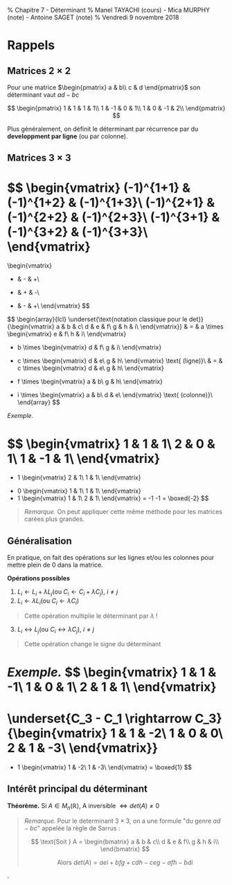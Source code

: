 % Chapitre 7 - Déterminant
% Manel TAYACHI (cours) - Mica MURPHY (note) - Antoine SAGET (note)
% Vendredi 9 novembre 2018

# Rappels

## Matrices $2 \times 2$

Pour une matrice $\begin{pmatrix}
a & b\\
c & d
\end{pmatrix}$ son déterminant vaut $ad - bc$

$$
\begin{pmatrix}
  1 & 1 & 1 & 1\\
  1 & -1 & 0 & 1\\
  1 & 0 & -1 & 2\\
\end{pmatrix}
$$

Plus généralement, on définit le déterminant par récurrence par du **developpment par ligne** (ou par colonne).

## Matrices $3 \times 3$

$$
\begin{vmatrix}
(-1)^{1+1} & (-1)^{1+2} & (-1)^{1+3}\\
(-1)^{2+1} & (-1)^{2+2} & (-1)^{2+3}\\
(-1)^{3+1} & (-1)^{3+2} & (-1)^{3+3}\\
\end{vmatrix}
=
\begin{vmatrix}
+ & - & +\\
- & + & -\\
+ & - & +\\
\end{vmatrix}
$$

$$
\begin{array}{lcl}
\underset{\text{notation classique pour le det}}{\begin{vmatrix}
a & b & c\\
d & e & f\\
g & h & i\\
\end{vmatrix}}
& = &
a \times
\begin{vmatrix}
e & f\\
h & i\\
\end{vmatrix}
- b \times
\begin{vmatrix}
d & f\\
g & i\\
\end{vmatrix}
+ c \times
\begin{vmatrix}
d & e\\
g & h\\
\end{vmatrix}
\text{ (ligne)}\\
& = & c \times
\begin{vmatrix}
d & e\\
g & h\\
\end{vmatrix}
- f \times
\begin{vmatrix}
a & b\\
g & h\\
\end{vmatrix}
+ i \times
\begin{vmatrix}
a & b\\
d & e\\
\end{vmatrix}
\text{ (colonne)}\\
\end{array}
$$

*Exemple.*

$$
\begin{vmatrix}
1 & 1 & 1\\
2 & 0 & 1\\
1 & -1 & 1\\
\end{vmatrix}
=
- 1 \begin{vmatrix}
2 & 1\\
1 & 1\\
\end{vmatrix}
+ 0 \begin{vmatrix}
1 & 1\\
1 & 1\\
\end{vmatrix}
+ 1 \begin{vmatrix}
1 & 1\\
2 & 1\\
\end{vmatrix}
= -1 -1 = \boxed{-2}
$$

> *Remarque.* On peut appliquer cette même méthode pour les matrices carées plus grandes.

## Généralisation

En pratique, on fait des opérations sur les lignes et/ou les colonnes pour mettre plein de $0$ dans la matrice.

**Opérations possibles**
1. $L_i \leftarrow L_i + \lambda L_j (\text{ou }C_i \leftarrow C_i + \lambda C_j),\ i \neq j$
2. $L_i \leftarrow \lambda L_i (\text{ou }C_i \leftarrow \lambda C_i)$
  > Cette opération multiplie le déterminant par $\lambda$ !
3. $L_i \leftrightarrow L_j (\text{ou }C_i \leftrightarrow \lambda C_j),\ i \neq j$
  > Cette opération change le signe du déterminant

*Exemple.*
$$
\begin{vmatrix}
1 & 1 & -1\\
1 & 0 & 1\\
2 & 1 & 1\\
\end{vmatrix}
=
\underset{C_3 - C_1 \rightarrow C_3}{\begin{vmatrix}
1 & 1 & -2\\
1 & 0 & 0\\
2 & 1 & -3\\
\end{vmatrix}}
=
- 1 \begin{vmatrix}
1 & -2\\
1 & -3\\
\end{vmatrix}
= \boxed{1}
$$

## Intérêt principal du déterminant

**Théorème.** Si $A \in M_n(\mathbb{R})$,
A inversible $\Leftrightarrow det(A) \neq 0$

> *Remarque.* Pour le determinant $3 \times 3$, on a une formule "du genre $ad - bc$" appelée la règle de Sarrus :
>
> $$
> \text{Soit }
> A =
> \begin{bmatrix}
> a & b & c\\
> d & e & f\\
> g & h & i\\
> \end{bmatrix}
> $$
>
> $$\text{ Alors }det(A) = aei + bfg + cdh - ceg - afh - bdi$$













.
